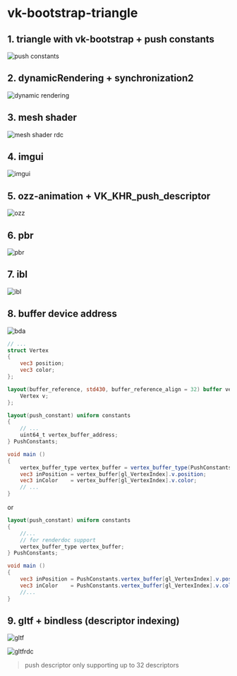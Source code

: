 # vk-bootstrap-triangle

## 1. triangle with vk-bootstrap + push constants

![push constants](screenshots/Snipaste_2023-12-07_22-00-09.png)

## 2. dynamicRendering + synchronization2

![dynamic rendering](screenshots/Snipaste_2023-12-07_21-58-27.png)

## 3. mesh shader

![mesh shader rdc](screenshots/Snipaste_2023-12-07_21-55-12.png)

## 4. imgui

![imgui](screenshots/Snipaste_2023-12-22_11-55-51.png)

## 5. ozz-animation + VK_KHR_push_descriptor

![ozz](screenshots/Snipaste_2023-12-22_13-05-46.png)

## 6. pbr

![pbr](screenshots/Snipaste_2023-12-24_21-13-41.png)

## 7. ibl

![ibl](screenshots/Snipaste_2023-12-26_18-34-34.png)

## 8. buffer device address

![bda](screenshots/Snipaste_2024-01-03_20-01-14.png)

```glsl
// ...
struct Vertex
{
    vec3 position;
    vec3 color;
};

layout(buffer_reference, std430, buffer_reference_align = 32) buffer vertex_buffer_type {
    Vertex v;
};

layout(push_constant) uniform constants
{
    // ...
    uint64_t vertex_buffer_address;
} PushConstants;

void main ()
{
    vertex_buffer_type vertex_buffer = vertex_buffer_type(PushConstants.vertex_buffer_address);
    vec3 inPosition = vertex_buffer[gl_VertexIndex].v.position;
    vec3 inColor    = vertex_buffer[gl_VertexIndex].v.color;
    // ...
}
```

or

```glsl
layout(push_constant) uniform constants
{
    //...
    // for renderdoc support
    vertex_buffer_type vertex_buffer;
} PushConstants;

void main ()
{
    vec3 inPosition = PushConstants.vertex_buffer[gl_VertexIndex].v.position;
    vec3 inColor    = PushConstants.vertex_buffer[gl_VertexIndex].v.color;
    //...
}
```

## 9. gltf + bindless (descriptor indexing)

![gltf](screenshots/Snipaste_2024-01-06_17-24-56.png)

![gltfrdc](screenshots/Snipaste_2024-01-06_17-26-05.png)

> push descriptor only supporting up to 32 descriptors
